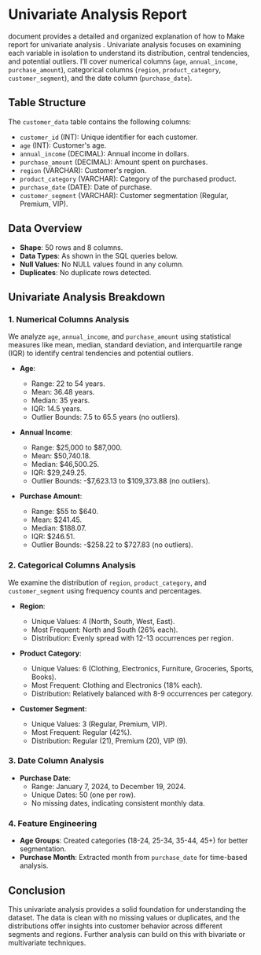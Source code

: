 # Univariate Analysis Report

document provides a detailed and organized explanation of how to Make report for univariate analysis . Univariate analysis focuses on examining each variable in isolation to understand its distribution, central tendencies, and potential outliers. I’ll cover numerical columns (`age`, `annual_income`, `purchase_amount`), categorical columns (`region`, `product_category`, `customer_segment`), and the date column (`purchase_date`).

## Table Structure

The `customer_data` table contains the following columns:

- `customer_id` (INT): Unique identifier for each customer.
- `age` (INT): Customer's age.
- `annual_income` (DECIMAL): Annual income in dollars.
- `purchase_amount` (DECIMAL): Amount spent on purchases.
- `region` (VARCHAR): Customer's region.
- `product_category` (VARCHAR): Category of the purchased product.
- `purchase_date` (DATE): Date of purchase.
- `customer_segment` (VARCHAR): Customer segmentation (Regular, Premium, VIP).

## Data Overview

- **Shape**: 50 rows and 8 columns.
- **Data Types**: As shown in the SQL queries below.
- **Null Values**: No NULL values found in any column.
- **Duplicates**: No duplicate rows detected.

## Univariate Analysis Breakdown

### 1. Numerical Columns Analysis

We analyze `age`, `annual_income`, and `purchase_amount` using statistical measures like mean, median, standard deviation, and interquartile range (IQR) to identify central tendencies and potential outliers.

- **Age**:

  - Range: 22 to 54 years.
  - Mean: 36.48 years.
  - Median: 35 years.
  - IQR: 14.5 years.
  - Outlier Bounds: 7.5 to 65.5 years (no outliers).

- **Annual Income**:

  - Range: $25,000 to $87,000.
  - Mean: $50,740.18.
  - Median: $46,500.25.
  - IQR: $29,249.25.
  - Outlier Bounds: -$7,623.13 to $109,373.88 (no outliers).

- **Purchase Amount**:

  - Range: $55 to $640.
  - Mean: $241.45.
  - Median: $188.07.
  - IQR: $246.51.
  - Outlier Bounds: -$258.22 to $727.83 (no outliers).

### 2. Categorical Columns Analysis

We examine the distribution of `region`, `product_category`, and `customer_segment` using frequency counts and percentages.

- **Region**:

  - Unique Values: 4 (North, South, West, East).
  - Most Frequent: North and South (26% each).
  - Distribution: Evenly spread with 12-13 occurrences per region.

- **Product Category**:

  - Unique Values: 6 (Clothing, Electronics, Furniture, Groceries, Sports, Books).
  - Most Frequent: Clothing and Electronics (18% each).
  - Distribution: Relatively balanced with 8-9 occurrences per category.

- **Customer Segment**:

  - Unique Values: 3 (Regular, Premium, VIP).
  - Most Frequent: Regular (42%).
  - Distribution: Regular (21), Premium (20), VIP (9).

### 3. Date Column Analysis

- **Purchase Date**:
  - Range: January 7, 2024, to December 19, 2024.
  - Unique Dates: 50 (one per row).
  - No missing dates, indicating consistent monthly data.

### 4. Feature Engineering

- **Age Groups**: Created categories (18-24, 25-34, 35-44, 45+) for better segmentation.
- **Purchase Month**: Extracted month from `purchase_date` for time-based analysis.

## Conclusion

This univariate analysis provides a solid foundation for understanding the dataset. The data is clean with no missing values or duplicates, and the distributions offer insights into customer behavior across different segments and regions. Further analysis can build on this with bivariate or multivariate techniques.